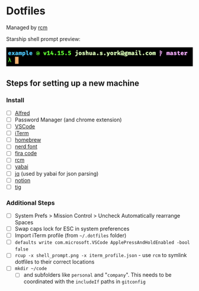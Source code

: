 # Dotfiles

Managed by [rcm](https://github.com/thoughtbot/rcm)

Starship shell prompt preview:

![Josh York Starship shell prompt](shell_prompt.png)

## Steps for setting up a new machine

### Install

- [ ] [Alfred](https://www.alfredapp.com/)
- [ ] Password Manager (and chrome extension)
- [ ] [VSCode](https://code.visualstudio.com/download)
- [ ] [iTerm](https://iterm2.com/version3.html)
- [ ] [homebrew](https://docs.brew.sh/Installation)
- [ ] [nerd font](https://www.nerdfonts.com/font-downloads)
- [ ] [fira code](https://github.com/tonsky/FiraCode)
- [ ] [rcm](https://github.com/thoughtbot/rcm)
- [ ] [yabai](https://github.com/koekeishiya/yabai#installation-and-configuration)
- [ ] [jq](https://formulae.brew.sh/formula/jq) (used by yabai for json parsing)
- [ ] [notion](https://www.notion.so/desktop)
- [ ] [tig](https://formulae.brew.sh/formula/tig)

### Additional Steps

- [ ] System Prefs > Mission Control > Uncheck Automatically rearrange Spaces
- [ ] Swap caps lock for ESC in system preferences
- [ ] Import iTerm profile (from `~/.dotfiles` folder)
- [ ] `defaults write com.microsoft.VSCode ApplePressAndHoldEnabled -bool false`
- [ ] `rcup -x shell_prompt.png -x iterm_profile.json` - use `rcm` to symlink dotfiles to their correct locations
- [ ] `mkdir ~/code`
  - [ ] and subfolders like `personal` and "`company`". This needs to be coordinated with
        the `includeIf` paths in `gitconfig`
